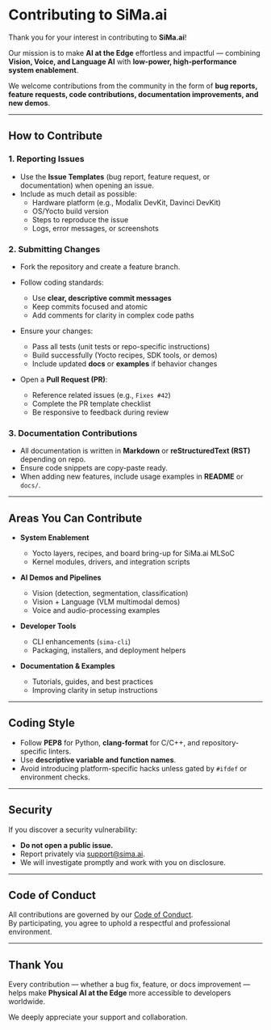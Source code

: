 # Contributing to SiMa.ai

Thank you for your interest in contributing to **SiMa.ai**!  

Our mission is to make **AI at the Edge** effortless and impactful — combining **Vision, Voice, and Language AI** with **low-power, high-performance system enablement**.  

We welcome contributions from the community in the form of **bug reports, feature requests, code contributions, documentation improvements, and new demos**.

---

## How to Contribute

### 1. Reporting Issues
- Use the **Issue Templates** (bug report, feature request, or documentation) when opening an issue.  
- Include as much detail as possible:
  - Hardware platform (e.g., Modalix DevKit, Davinci DevKit)  
  - OS/Yocto build version  
  - Steps to reproduce the issue  
  - Logs, error messages, or screenshots  

### 2. Submitting Changes
- Fork the repository and create a feature branch.  
- Follow coding standards:
  - Use **clear, descriptive commit messages**  
  - Keep commits focused and atomic  
  - Add comments for clarity in complex code paths  

- Ensure your changes:
  - Pass all tests (unit tests or repo-specific instructions)  
  - Build successfully (Yocto recipes, SDK tools, or demos)  
  - Include updated **docs** or **examples** if behavior changes  

- Open a **Pull Request (PR)**:
  - Reference related issues (e.g., `Fixes #42`)  
  - Complete the PR template checklist  
  - Be responsive to feedback during review  

### 3. Documentation Contributions
- All documentation is written in **Markdown** or **reStructuredText (RST)** depending on repo.  
- Ensure code snippets are copy-paste ready.  
- When adding new features, include usage examples in **README** or `docs/`.  

---

## Areas You Can Contribute

- **System Enablement**  
  - Yocto layers, recipes, and board bring-up for SiMa.ai MLSoC  
  - Kernel modules, drivers, and integration scripts  

- **AI Demos and Pipelines**  
  - Vision (detection, segmentation, classification)  
  - Vision + Language (VLM multimodal demos)  
  - Voice and audio-processing examples  

- **Developer Tools**  
  - CLI enhancements (`sima-cli`)  
  - Packaging, installers, and deployment helpers  

- **Documentation & Examples**  
  - Tutorials, guides, and best practices  
  - Improving clarity in setup instructions  

---

## Coding Style

- Follow **PEP8** for Python, **clang-format** for C/C++, and repository-specific linters.  
- Use **descriptive variable and function names**.  
- Avoid introducing platform-specific hacks unless gated by `#ifdef` or environment checks.  

---

## Security

If you discover a security vulnerability:
- **Do not open a public issue.**  
- Report privately via [support@sima.ai](mailto:support@sima.ai).  
- We will investigate promptly and work with you on disclosure.  

---

## Code of Conduct

All contributions are governed by our [Code of Conduct](./CODE_OF_CONDUCT.md).  
By participating, you agree to uphold a respectful and professional environment.  

---

## Thank You

Every contribution — whether a bug fix, feature, or docs improvement — helps make **Physical AI at the Edge** more accessible to developers worldwide.  

We deeply appreciate your support and collaboration.  
